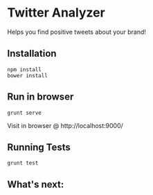 # Twitter Analyzer

Helps you find positive tweets about your brand!

## Installation

`npm install`  
`bower install`  

## Run in browser

`grunt serve`  
  
Visit in browser @ http://localhost:9000/

## Running Tests

`grunt test`

## What's next:  

	



